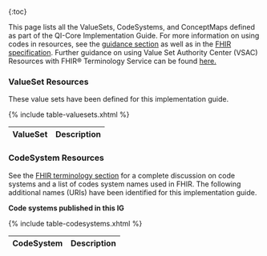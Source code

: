 {:toc}


This page lists all the ValueSets, CodeSystems, and ConceptMaps defined as part of the QI-Core Implementation Guide. For
more information on using codes in resources, see the
[guidance section]({{site.data.fhir.ver.uscore}}/guidance.html#using-codes-in-us-core-profiles) as well as in the
[FHIR specification](http://hl7.org/fhir/terminologies.html). Further guidance on using Value Set Authority Center (VSAC) Resources with FHIR® Terminology Service
can be found [here.]({{site.data.fhir.ver.uscore}}/terminology.html#using-value-set-authority-center-vsac)

### ValueSet Resources

These value sets have been defined for this implementation guide.

<table class="list">
	<thead>
		<tr>
			<th>ValueSet</th><th>Description</th>
		</tr>
	</thead>
	<tbody>
		{% include table-valuesets.xhtml %}
	</tbody>
</table>

### CodeSystem Resources

See the [FHIR terminology section](http://hl7.org/fhir/terminologies-systems.html) for a complete discussion on code
systems and a list of codes system names used in FHIR. The following additional names (URIs) have been identified for
this implementation guide.

**Code systems published in this IG**

<table class="list">
	<thead>
		<tr>
			<th>CodeSystem</th><th>Description</th>
		</tr>
	</thead>
	<tbody>
		{% include table-codesystems.xhtml %}
	</tbody>
</table>
